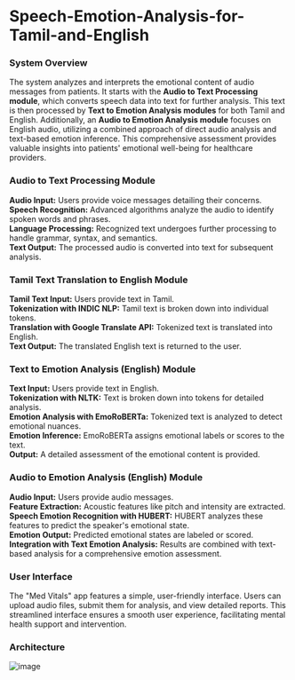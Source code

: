 # Speech-Emotion-Analysis-for-Tamil-and-English

### System Overview
The system analyzes and interprets the emotional content of audio messages from patients. It starts with the **Audio to Text Processing module**, which converts speech data into text for further analysis. This text is then processed by **Text to Emotion Analysis modules** for both Tamil and English. Additionally, an **Audio to Emotion Analysis module** focuses on English audio, utilizing a combined approach of direct audio analysis and text-based emotion inference. This comprehensive assessment provides valuable insights into patients' emotional well-being for healthcare providers.

### Audio to Text Processing Module
**Audio Input:** Users provide voice messages detailing their concerns.   
**Speech Recognition:** Advanced algorithms analyze the audio to identify spoken words and phrases.  
**Language Processing:** Recognized text undergoes further processing to handle grammar, syntax, and semantics.  
**Text Output:** The processed audio is converted into text for subsequent analysis.  

### Tamil Text Translation to English Module
**Tamil Text Input:** Users provide text in Tamil.  
**Tokenization with INDIC NLP:** Tamil text is broken down into individual tokens.  
**Translation with Google Translate API:** Tokenized text is translated into English.  
**Text Output:** The translated English text is returned to the user. 

### Text to Emotion Analysis (English) Module
**Text Input:** Users provide text in English.  
**Tokenization with NLTK:** Text is broken down into tokens for detailed analysis.  
**Emotion Analysis with EmoRoBERTa:** Tokenized text is analyzed to detect emotional nuances.  
**Emotion Inference:** EmoRoBERTa assigns emotional labels or scores to the text.  
**Output:** A detailed assessment of the emotional content is provided.  

### Audio to Emotion Analysis (English) Module
**Audio Input:** Users provide audio messages.  
**Feature Extraction:** Acoustic features like pitch and intensity are extracted.  
**Speech Emotion Recognition with HUBERT:** HUBERT analyzes these features to predict the speaker's emotional state.  
**Emotion Output:** Predicted emotional states are labeled or scored.  
**Integration with Text Emotion Analysis:** Results are combined with text-based analysis for a comprehensive emotion assessment. 

### User Interface
The "Med Vitals" app features a simple, user-friendly interface. Users can upload audio files, submit them for analysis, and view detailed reports. This streamlined interface ensures a smooth user experience, facilitating mental health support and intervention.

### Architecture

![image](https://github.com/Vasudha08/Speech-Emotion-Analysis-for-Tamil-and-English/assets/105427446/2c575c9c-fb2e-456a-8f91-71ecf2da4c85)

